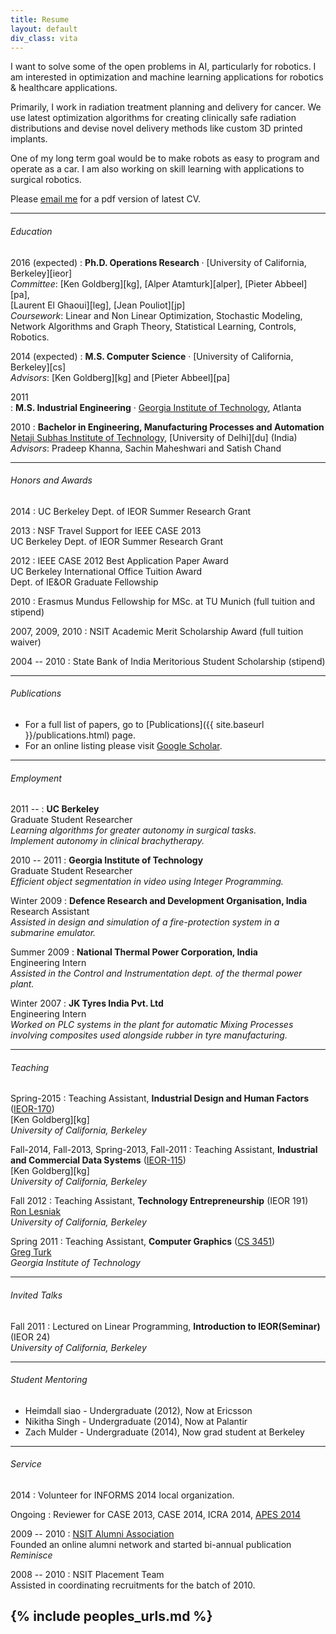 ```yaml
---
title: Resume
layout: default
div_class: vita
---
```


I want to solve some of the open problems in AI, particularly for robotics. I am interested in optimization and machine learning applications for robotics & healthcare applications. 

Primarily, I work in radiation treatment planning and delivery for cancer. We use latest optimization algorithms for creating clinically safe radiation distributions and devise novel delivery methods like custom 3D printed implants.

One of my long term goal would be to make robots as easy to program and operate as a car. I am also working on skill learning with applications to surgical robotics.

Please [email me](mailto:animesh.garg@berkeley.edu) for a pdf version of latest CV.  

---  

###### Education

2016 (expected)
: **Ph.D. Operations Research** &#xb7; [University of California, Berkeley][ieor]  
  *Committee*: [Ken Goldberg][kg], [Alper Atamturk][alper], [Pieter Abbeel][pa],  
  [Laurent El Ghaoui][leg], [Jean Pouliot][jp]   
  *Coursework*: Linear and Non Linear Optimization, Stochastic Modeling, Network Algorithms and Graph Theory, Statistical Learning, Controls, Robotics.

2014 (expected)
: **M.S. Computer Science** &#xb7; [University of California, Berkeley][cs]  
  *Advisors*: [Ken Goldberg][kg] and [Pieter Abbeel][pa] 

2011   
: **M.S. Industrial Engineering** &#xb7; [Georgia Institute of Technology](http://www.isye.gatech.edu/), Atlanta  

2010 
: **Bachelor in Engineering, Manufacturing Processes and Automation**  
[Netaji Subhas Institute of Technology](http://nsit.ac.in/department/mpa.php), [University of Delhi][du] (India)  
  *Advisors*: Pradeep Khanna, Sachin Maheshwari and Satish Chand

---  

###### Honors and Awards
2014
:  UC Berkeley Dept. of IEOR Summer Research Grant

2013
:  NSF Travel Support for IEEE CASE 2013  
   UC Berkeley Dept. of IEOR Summer Research Grant

2012
: IEEE CASE 2012 Best Application Paper Award  
  UC Berkeley International Office Tuition Award  
  Dept. of IE&OR Graduate Fellowship

2010
:  Erasmus Mundus Fellowship for MSc. at TU Munich (full tuition and stipend)

2007, 2009, 2010 
: NSIT Academic Merit Scholarship Award (full tuition waiver)

2004 -- 2010
: State Bank of India Meritorious Student Scholarship (stipend)

---

###### Publications

* For a full list of papers, go to [Publications]({{ site.baseurl }}/publications.html) page.  
* For an online listing please visit [Google Scholar](http://scholar.google.com/citations?user=zp8V7ZMAAAAJ&hl=en).

---

###### Employment

2011 -- 
: **UC Berkeley**  
  Graduate Student Researcher  
  *Learning algorithms for greater autonomy in surgical tasks.*  
  *Implement autonomy in clinical brachytherapy.*

2010 -- 2011
: **Georgia Institute of Technology**  
  Graduate Student Researcher  
  *Efficient object segmentation in video using Integer Programming.*

Winter 2009
: **Defence Research and Development Organisation, India**    
  Research Assistant  
  *Assisted in design and simulation of a fire-protection system in a submarine emulator.*   

Summer 2009
: **National Thermal Power Corporation, India**   
  Engineering Intern   
  *Assisted in the Control and Instrumentation dept. of the thermal power plant.*    
  
Winter 2007
: **JK Tyres India Pvt. Ltd**  
   Engineering Intern  
   *Worked on PLC systems in the plant for automatic Mixing Processes involving composites used alongside rubber in tyre manufacturing.*  
   
   
---
 
###### Teaching
Spring-2015
: Teaching Assistant, **Industrial Design and Human Factors** \([IEOR-170](http://www.ieor.berkeley.edu/~ieor170/)\)  
  [Ken Goldberg][kg]  
  *University of California, Berkeley*

Fall-2014, Fall-2013, Spring-2013, Fall-2011
: Teaching Assistant, **Industrial and Commercial Data Systems** \([IEOR-115](http://www.ieor.berkeley.edu/~ieor115/)\)  
  [Ken Goldberg][kg]  
  *University of California, Berkeley*

Fall 2012
: Teaching Assistant, **Technology Entrepreneurship** \(IEOR 191\)  
  [Ron Lesniak](http://ronlesniak.com/)  
  *University of California, Berkeley*

Spring 2011
: Teaching Assistant, **Computer Graphics** \([CS 3451](http://www.cc.gatech.edu/graphics/courses.html)\)   
  [Greg Turk](http://www.cc.gatech.edu/~turk/)   
  *Georgia Institute of Technology*

---

###### Invited Talks

Fall 2011
: Lectured on Linear Programming, **Introduction to IEOR(Seminar)** \(IEOR 24\)  
  *University of California, Berkeley*

---

###### Student Mentoring

* Heimdall siao - Undergraduate (2012), Now at Ericsson
* Nikitha Singh - Undergraduate (2014), Now at Palantir
* Zach Mulder - Undergraduate (2014), Now grad student at Berkeley

---

###### Service
2014 
: Volunteer for INFORMS 2014 local organization.

Ongoing
: Reviewer for CASE 2013, CASE 2014, ICRA 2014, [APES 2014](http://www.springer.com/biomed/journal/13246)

2009 -- 2010
: [NSIT Alumni Association](http://nsitalumni.org/)  
Founded an online alumni network and started bi-annual publication *Reminisce*

2008 -- 2010
: NSIT Placement Team  
  Assisted in coordinating recruitments for the batch of 2010.  


{% include peoples_urls.md %}
---
<!--
<div class="footer">
&copy; Last updated on: {{ site.time | date_to_string }}
</div>
-->